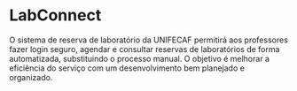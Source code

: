 # LabConnect
O sistema de reserva de laboratório da UNIFECAF permitirá aos professores fazer login seguro, agendar e consultar reservas de laboratórios de forma automatizada, substituindo o processo manual. O objetivo é melhorar a eficiência do serviço com um desenvolvimento bem planejado e organizado.

